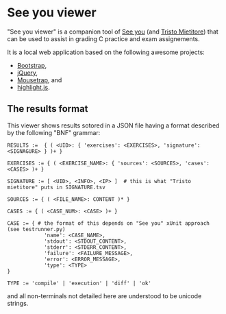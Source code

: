 See you viewer
==============

"See you viewer" is a companion tool of [See you](https://github.com/mapio/see-you)
(and [Tristo Mietitore](https://github.com/mapio/tristo-mietitore)) that can be
used to assist in grading C practice and exam assignements.

It is a local web application based on the following awesome projects:

* [Bootstrap](http://twitter.github.com/bootstrap/),
* [jQuery](http://jquery.com/),
* [Mousetrap](http://craig.is/killing/mice), and
* [highlight.js](http://softwaremaniacs.org/soft/highlight/en/).


The results format
------------------

This viewer shows results sotored in a JSON file having a format described by
the following "BNF" grammar:

	RESULTS :=  { ( <UID>: { 'exercises': <EXERCISES>, 'signature': <SIGNAGURE> } )+ }

	EXERCISES := { ( <EXERCISE_NAME>: { 'sources': <SOURCES>, 'cases': <CASES> )+ }

	SIGNATURE := [ <UID>, <INFO>, <IP> ]  # this is what "Tristo mietitore" puts in SIGNATURE.tsv

	SOURCES := { ( <FILE_NAME>: CONTENT )* }

	CASES := { ( <CASE_NUM>: <CASE> )+ }

	CASE := { # the format of this depends on "See you" xUnit approach (see testrunner.py)
				'name': <CASE_NAME>,
				'stdout': <STDOUT_CONTENT>,
				'stderr': <STDERR_CONTENT>,
				'failure': <FAILURE_MESSAGE>,
				'error': <ERROR_MESSAGE>,
				'type': <TYPE>
	}

	TYPE := 'compile' | 'execution' | 'diff' | 'ok'

and all non-terminals not detailed here are understood to be unicode strings.
